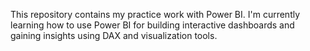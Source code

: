 This repository contains my practice work with Power BI. I'm currently learning how to use Power BI for building interactive dashboards and gaining insights using DAX and visualization tools.
